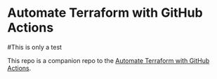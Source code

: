 # Automate Terraform with GitHub Actions

#This is only a test

This repo is a companion repo to the [Automate Terraform with GitHub Actions](https://learn.hashicorp.com/tutorials/terraform/github-actions?in=terraform/automation).

